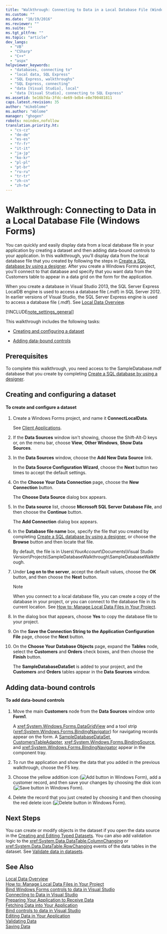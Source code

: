 ```yaml
---
title: "Walkthrough: Connecting to Data in a Local Database File (Windows Forms) | Microsoft Docs"
ms.custom: ""
ms.date: "10/19/2016"
ms.reviewer: ""
ms.suite: ""
ms.tgt_pltfrm: ""
ms.topic: "article"
dev_langs: 
  - "VB"
  - "CSharp"
  - "C++"
  - "aspx"
helpviewer_keywords: 
  - "databases, connecting to"
  - "local data, SQL Express"
  - "SQL Express, walkthroughs"
  - "SQL Express, connecting"
  - "data [Visual Studio], local"
  - "data [Visual Studio], connecting to SQL Express"
ms.assetid: 5e16b7da-3fdc-4e69-bdb4-e8e700481811
caps.latest.revision: 35
author: "mikeblome"
ms.author: "mblome"
manager: "ghogen"
robots: noindex,nofollow
translation.priority.ht: 
  - "cs-cz"
  - "de-de"
  - "es-es"
  - "fr-fr"
  - "it-it"
  - "ja-jp"
  - "ko-kr"
  - "pl-pl"
  - "pt-br"
  - "ru-ru"
  - "tr-tr"
  - "zh-cn"
  - "zh-tw"
---
```

# Walkthrough: Connecting to Data in a Local Database File (Windows Forms)
You can quickly and easily display data from a local database file in your application by creating a dataset and then adding data-bound controls to your application. In this walkthrough, you'll display data from the local database file that you created by following the steps in [Create a SQL database by using a designer](../data-tools/create-a-sql-database-by-using-a-designer.md). After you create a Windows Forms project, you'll connect to that database and specify that you want data from the Customers table to appear in a data grid on the form for the application.  
  
 When you create a database in Visual Studio 2013, the SQL Server Express LocalDB engine is used to access a database file (.mdf) in SQL Server 2012. In earlier versions of Visual Studio, the SQL Server Express engine is used to access a database file (.mdf). See [Local Data Overview](../data-tools/local-data-overview.md).  
  
 [!INCLUDE[note_settings_general](../data-tools/includes/note_settings_general_md.md)]  
  
 This walkthrough includes the following tasks:  
  
-   [Creating and configuring a dataset](../data-tools/walkthrough-connecting-to-data-in-a-local-database-file-windows-forms.md#BKMK_CreateDataset)  
  
-   [Adding data-bound controls](../data-tools/walkthrough-connecting-to-data-in-a-local-database-file-windows-forms.md#BKMK_AddCtrls)  
  
## Prerequisites  
 To complete this walkthrough, you need access to the SampleDatabase.mdf database that you create by completing [Create a SQL database by using a designer](../data-tools/create-a-sql-database-by-using-a-designer.md).  
  
##  <a name="BKMK_CreateDataset"></a> Creating and configuring a dataset  
  
#### To create and configure a dataset  
  
1.  Create a Windows Forms project, and name it **ConnectLocalData**.  
  
     See [Client Applications](../Topic/Developing%20Client%20Applications%20with%20the%20.NET%20Framework.md).  
  
2.  If the **Data Sources** window isn't showing, choose the Shift-Alt-D keys or, on the menu bar, choose **View**, **Other Windows**, **Show Data Sources**.  
  
3.  In the **Data Sources** window, choose the **Add New Data Source** link.  
  
     In the **Data Source Configuration Wizard**, choose the **Next** button two times to accept the default settings.  
  
4.  On the **Choose Your Data Connection** page, choose the **New Connection** button.  
  
     The **Choose Data Source** dialog box appears.  
  
5.  In the **Data source** list, choose **Microsoft SQL Server Database File**, and then choose the **Continue** button.  
  
     The **Add Connection** dialog box appears.  
  
6.  In the **Database file name** box, specify the file that you created by completing [Create a SQL database by using a designer](../data-tools/create-a-sql-database-by-using-a-designer.md), or choose the **Browse** button and then locate that file.  
  
     By default, the file is in Users\\*YourAccount*\Documents\Visual Studio *Version*\Projects\SampleDatabaseWalkthrough\SampleDatabaseWalkthrough.  
  
7.  Under **Log on to the server**, accept the default values, choose the **OK** button, and then choose the **Next** button.  
  
    > [!NOTE]
    >  When you connect to a local database file, you can create a copy of the database in your project, or you can connect to the database file in its current location. See [How to: Manage Local Data Files in Your Project](../data-tools/how-to-manage-local-data-files-in-your-project.md).  
  
8.  In the dialog box that appears, choose **Yes** to copy the database file to your project.  
  
9. On the **Save the Connection String to the Application Configuration File** page, choose the **Next** button.  
  
10. On the **Choose Your Database Objects** page, expand the **Tables** node, select the **Customers** and **Orders** check boxes, and then choose the **Finish** button.  
  
     The **SampleDatabaseDataSet** is added to your project, and the **Customers** and **Orders** tables appear in the **Data Sources** window.  
  
##  <a name="BKMK_AddCtrls"></a> Adding data-bound controls  
  
#### To add data-bound controls  
  
1.  Move the main **Customers** node from the **Data Sources** window onto **Form1**.  
  
     A <xref:System.Windows.Forms.DataGridView> and a tool strip (<xref:System.Windows.Forms.BindingNavigator>) for navigating records appear on the form. A [SampleDatabaseDataSet](../data-tools/dataset-tools-in-visual-studio.md), [CustomersTableAdapter](../data-tools/tableadapter-overview.md), <xref:System.Windows.Forms.BindingSource>, and <xref:System.Windows.Forms.BindingNavigator> appear in the component tray.  
  
2.  To run the application and show the data that you added in the previous walkthrough, choose the F5 key.  
  
3.  Choose the yellow addition icon (![Add button in Windows Form](../data-tools/media/addrecord.png "AddRecord")), add a customer record, and then save your changes by choosing the disk icon (![Save button in Windows Form](../data-tools/media/saveinwf.png "SaveInWF")).  
  
4.  Delete the record that you just created by choosing it and then choosing the red delete icon (![Delete button in Windows Form](../data-tools/media/deleterecord.png "DeleteRecord")).  
  
## Next Steps  
 You can create or modify objects in the dataset if you open the data source in the [Creating and Editing Typed Datasets](../data-tools/creating-and-editing-typed-datasets.md). You can also add validation logic to the <xref:System.Data.DataTable.ColumnChanging> or <xref:System.Data.DataTable.RowChanging> events of the data tables in the dataset. See [Validate data in datasets](../data-tools/validate-data-in-datasets.md).  
  
## See Also  
 [Local Data Overview](../data-tools/local-data-overview.md)   
 [How to: Manage Local Data Files in Your Project](../data-tools/how-to-manage-local-data-files-in-your-project.md)   
 [Bind Windows Forms controls to data in Visual Studio](../data-tools/bind-windows-forms-controls-to-data-in-visual-studio.md)   
 [Connecting to Data in Visual Studio](../data-tools/connecting-to-data-in-visual-studio.md)   
 [Preparing Your Application to Receive Data](../Topic/Preparing%20Your%20Application%20to%20Receive%20Data.md)   
 [Fetching Data into Your Application](../data-tools/fetching-data-into-your-application.md)   
 [Bind controls to data in Visual Studio](../data-tools/bind-controls-to-data-in-visual-studio.md)   
 [Editing Data in Your Application](../data-tools/editing-data-in-your-application.md)   
 [Validating Data](../Topic/Validating%20Data.md)   
 [Saving Data](../data-tools/saving-data.md)